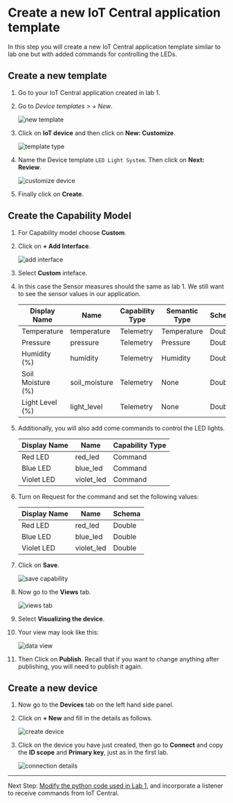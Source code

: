 # Create a new IoT Central application template

In this step you will create a new IoT Central application template similar to lab one but with added commands for controlling the LEDs. 

## Create a new template

1. Go to your IoT Central application created in lab 1.

1. Go to *Device templates > + New*.

    ![new template](media/new_template.png)

1. Click on **IoT device** and then click on **New: Customize**.

    ![template type](media/template_type.png)

1. Name the Device template `LED Light System`. Then click on **Next: Review**.

    ![customize device](media/customize_device.png)

1. Finally click on **Create**.

## Create the Capability Model

1. For Capability model choose **Custom**.

1. Click on **+ Add Interface**.

    ![add interface](media/add_interface.png)

1. Select **Custom** inteface.

1. In this case the Sensor measures should the same as lab 1. We still want to see the sensor values in our application. 

   |  Display Name     | Name          | Capability Type | Semantic Type | Schema | Unit |
   | -------------     | ------------- | --------------- | ------------- | ------ | ---- |
   | Temperature       | temperature   | Telemetry       | Temperature   | Double | °C   |
   | Pressure          | pressure      | Telemetry       | Pressure      | Double | kPa  |
   | Humidity (%)      | humidity      | Telemetry       | Humidity      | Double | %    |
   | Soil Moisture (%) | soil_moisture | Telemetry       | None          | Double | % |
   | Light Level (%)   | light_level   | Telemetry       | None          | Double | % |

1. Additionally, you will also add come commands to control the LED lights.

   |  Display Name     | Name          | Capability Type |
   | ---------------   | ------------- | --------------- |
   | Red LED           | red_led       | Command         |
   | Blue LED          | blue_led      | Command         |
   | Violet LED        | violet_led    | Command         |

1. Turn on Request for the command and set the following values:

   |  Display Name     | Name          | Schema   |
   | ---------------   | ------------- | -------- |
   | Red LED           | red_led       | Double   |
   | Blue LED          | blue_led      | Double   |
   | Violet LED        | violet_led    | Double   |

1. Click on **Save**.

    ![save capability](media/save_capability.png)

1. Now go to the **Views** tab.

    ![views tab](media/views_tab.png)

1. Select **Visualizing the device**.

1. Your view may look like this:

    ![data view](media/data_view.png)

1. Then Click on **Publish**. Recall that if you want to change anything after publishing, you will need to publish it again. 

## Create a new device

1. Now go to the **Devices** tab on the left hand side panel.

1. Click on **+ New** and fill in the details as follows.

    ![create device](media/create_device.png)

1. Click on the device you have just created, then go to **Connect** and copy the **ID scope** and **Primary key**, just as in the first lab.

    ![connection details](media/connection_details.png)

-------------------

Next Step: [Modify the python code used in Lab 1](Write_the_python_code.md), and incorporate a listener to receive commands from IoT Central.
